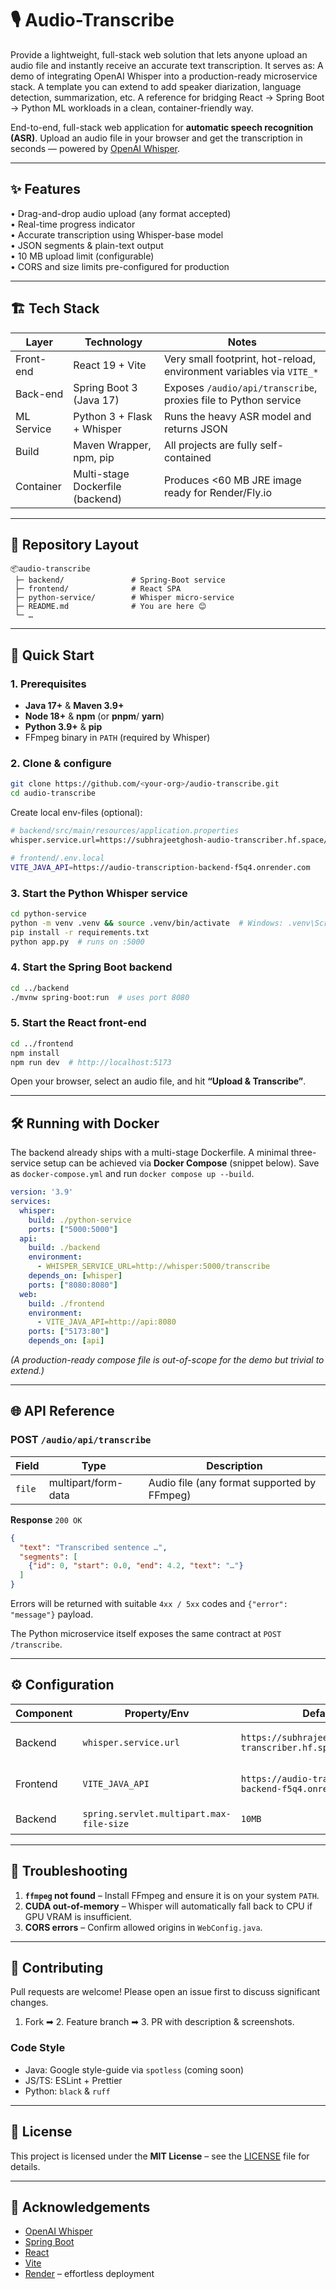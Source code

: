 # 🎙️ Audio-Transcribe

Provide a lightweight, full-stack web solution that lets anyone upload an audio file and instantly receive an accurate text transcription. It serves as:
A demo of integrating OpenAI Whisper into a production-ready microservice stack.
A template you can extend to add speaker diarization, language detection, summarization, etc.
A reference for bridging React → Spring Boot → Python ML workloads in a clean, container-friendly way.

End-to-end, full-stack web application for **automatic speech recognition (ASR)**. Upload an audio file in your browser and get the transcription in seconds — powered by [OpenAI Whisper](https://github.com/openai/whisper).

---

## ✨ Features

• Drag-and-drop audio upload (any format accepted)  
• Real-time progress indicator  
• Accurate transcription using Whisper-base model  
• JSON segments & plain-text output  
• 10 MB upload limit (configurable)  
• CORS and size limits pre-configured for production

---

## 🏗️ Tech Stack

| Layer      | Technology | Notes |
|------------|------------|-------|
| Front-end  | React 19 + Vite | Very small footprint, hot-reload, environment variables via `VITE_*` |
| Back-end   | Spring Boot 3 (Java 17) | Exposes `/audio/api/transcribe`, proxies file to Python service |
| ML Service | Python 3 + Flask + Whisper | Runs the heavy ASR model and returns JSON |
| Build      | Maven Wrapper, npm, pip | All projects are fully self-contained |
| Container  | Multi-stage Dockerfile (backend) | Produces <60 MB JRE image ready for Render/Fly.io |

---

## 📂 Repository Layout

```
📦audio-transcribe
 ├─ backend/               # Spring-Boot service
 ├─ frontend/              # React SPA
 ├─ python-service/        # Whisper micro-service
 ├─ README.md              # You are here 😊
 └─ …
```

---

## 🚀 Quick Start

### 1. Prerequisites

* **Java 17+** & **Maven 3.9+**  
* **Node 18+** & **npm** (or **pnpm**/ **yarn**)  
* **Python 3.9+** & **pip**  
* FFmpeg binary in `PATH` (required by Whisper)

### 2. Clone & configure

```bash
git clone https://github.com/<your-org>/audio-transcribe.git
cd audio-transcribe
```

Create local env-files (optional):

```bash
# backend/src/main/resources/application.properties
whisper.service.url=https://subhrajeetghosh-audio-transcriber.hf.space/transcribe

# frontend/.env.local
VITE_JAVA_API=https://audio-transcription-backend-f5q4.onrender.com
```

### 3. Start the Python Whisper service

```bash
cd python-service
python -m venv .venv && source .venv/bin/activate  # Windows: .venv\Scripts\activate
pip install -r requirements.txt
python app.py  # runs on :5000
```

### 4. Start the Spring Boot backend

```bash
cd ../backend
./mvnw spring-boot:run  # uses port 8080
```

### 5. Start the React front-end

```bash
cd ../frontend
npm install
npm run dev  # http://localhost:5173
```

Open your browser, select an audio file, and hit **“Upload & Transcribe”**.

---

## 🛠️ Running with Docker

The backend already ships with a multi-stage Dockerfile. A minimal three-service setup can be achieved via **Docker Compose** (snippet below). Save as `docker-compose.yml` and run `docker compose up --build`.

```yaml
version: '3.9'
services:
  whisper:
    build: ./python-service
    ports: ["5000:5000"]
  api:
    build: ./backend
    environment:
      - WHISPER_SERVICE_URL=http://whisper:5000/transcribe
    depends_on: [whisper]
    ports: ["8080:8080"]
  web:
    build: ./frontend
    environment:
      - VITE_JAVA_API=http://api:8080
    ports: ["5173:80"]
    depends_on: [api]
```

*(A production-ready compose file is out-of-scope for the demo but trivial to extend.)*

---

## 🌐 API Reference

### POST `/audio/api/transcribe`

| Field | Type | Description |
|-------|------|-------------|
| `file` | multipart/form-data | Audio file (any format supported by FFmpeg) |

**Response** `200 OK`
```json
{
  "text": "Transcribed sentence …",
  "segments": [
    {"id": 0, "start": 0.0, "end": 4.2, "text": "…"}
  ]
}
```

Errors will be returned with suitable `4xx / 5xx` codes and `{"error": "message"}` payload.

The Python microservice itself exposes the same contract at `POST /transcribe`.

---

## ⚙️ Configuration

| Component | Property/Env | Default | Description |
|-----------|--------------|---------|-------------|
| Backend | `whisper.service.url` | `https://subhrajeetghosh-audio-transcriber.hf.space/transcribe` | Target Python endpoint |
| Frontend | `VITE_JAVA_API` | `https://audio-transcription-backend-f5q4.onrender.com` | Base URL for Spring Boot |
| Backend | `spring.servlet.multipart.max-file-size` | `10MB` | Upload size limit |

---

## 🤕 Troubleshooting

1. **`ffmpeg` not found** – Install FFmpeg and ensure it is on your system `PATH`.
2. **CUDA out-of-memory** – Whisper will automatically fall back to CPU if GPU VRAM is insufficient.
3. **CORS errors** – Confirm allowed origins in `WebConfig.java`.

---

## 🙌 Contributing

Pull requests are welcome! Please open an issue first to discuss significant changes.  
1. Fork ➡ 2. Feature branch ➡ 3. PR with description & screenshots.

### Code Style
* Java: Google style-guide via `spotless` (coming soon)  
* JS/TS: ESLint + Prettier  
* Python: `black` & `ruff`

---

## 📝 License

This project is licensed under the **MIT License** – see the [LICENSE](LICENSE) file for details.

---

## 🙏 Acknowledgements

* [OpenAI Whisper](https://github.com/openai/whisper)
* [Spring Boot](https://spring.io/projects/spring-boot)
* [React](https://react.dev/)
* [Vite](https://vitejs.dev/)
* [Render](https://render.com/) – effortless deployment
